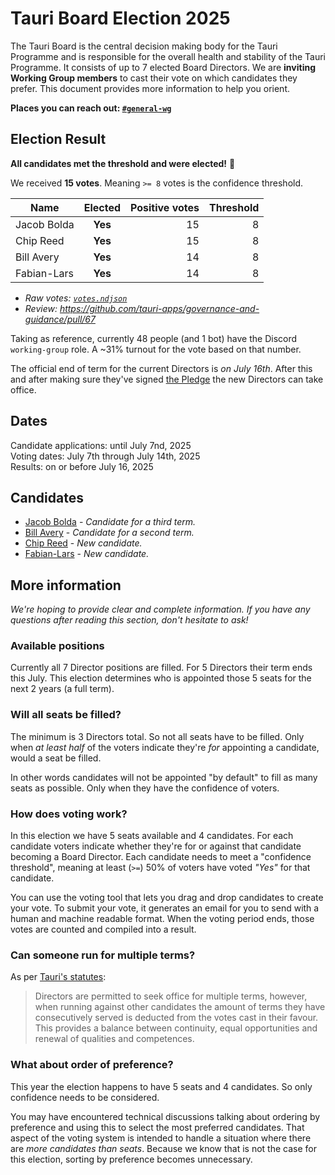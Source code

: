 # Tauri Board Election 2025

<!-- Summary -->

The Tauri Board is the central decision making body for the Tauri Programme and is responsible for the overall health and stability of the Tauri Programme. It consists of up to 7 elected Board Directors.
We are **inviting Working Group members** to cast their vote on which candidates they prefer. This document provides more information to help you orient.

**Places you can reach out: [`#general-wg`][discord-general-wg]**

## Election Result

**All candidates met the threshold and were elected!** 🎉

We received **15 votes**. Meaning `>= 8` votes is the confidence threshold.

| Name        | Elected | Positive votes | Threshold |
| ----------- | :-----: | -------------: | --------: |
| Jacob Bolda | **Yes** |             15 |         8 |
| Chip Reed   | **Yes** |             15 |         8 |
| Bill Avery  | **Yes** |             14 |         8 |
| Fabian-Lars | **Yes** |             14 |         8 |

- _Raw votes: [`votes.ndjson`](./votes.ndjson)_
- _Review: https://github.com/tauri-apps/governance-and-guidance/pull/67_

Taking as reference, currently 48 people (and 1 bot) have the Discord `working-group` role.
A ~31% turnout for the vote based on that number.

The official end of term for the current Directors is _on July 16th_. After this and after making sure they've signed [the Pledge][tcc-plege] the new Directors can take office.

[tcc-plege]: https://dracc.commonsconservancy.org/0016/

## Dates

Candidate applications: until July 7nd, 2025<br>
Voting dates: July 7th through July 14th, 2025<br>
Results: on or before July 16, 2025

## Candidates

- [Jacob Bolda][jacob-bolda] - _Candidate for a third term._
- [Bill Avery][bill-avery] - _Candidate for a second term._
- [Chip Reed][chip-reed] - _New candidate._
- [Fabian-Lars][fabian-lars] - _New candidate._

[jacob-bolda]: Candidates.md#jacob-bolda "Candidates.md - Jacob Bolda"
[bill-avery]: Candidates.md#bill-avery "Candidates.md - Bill Avery"
[chip-reed]: Candidates.md#chip-reed "Candidates.md - Chip Reed"
[fabian-lars]: Candidates.md#fabian-lars "Candidates.md - Fabian-Lars"

## More information

_We're hoping to provide clear and complete information. If you have any questions after reading this section, don't hesitate to ask!_

### Available positions

Currently all 7 Director positions are filled. For 5 Directors their term ends this July.
This election determines who is appointed those 5 seats for the next 2 years (a full term).

### Will all seats be filled?

The minimum is 3 Directors total. So not all seats have to be filled. Only when _at least half_ of the voters indicate they're _for_ appointing a candidate, would a seat be filled.

In other words candidates will not be appointed "by default" to fill as many seats as possible. Only when they have the confidence of voters.

### How does voting work?

In this election we have 5 seats available and 4 candidates. For each candidate voters indicate whether they're for or against that candidate becoming a Board Director. Each candidate needs to meet a "confidence threshold", meaning at least (`>=`) 50% of voters have voted _"Yes"_ for that candidate.

You can use the voting tool that lets you drag and drop candidates to create your vote.
To submit your vote, it generates an email for you to send with a human and machine readable format. When the voting period ends, those votes are counted and compiled into a result.

### Can someone run for multiple terms?

As per [Tauri's statutes][statutes-governance]:

> Directors are permitted to seek office for multiple terms, however, when running against other candidates the amount of terms they have consecutively served is deducted from the votes cast in their favour. This provides a balance between continuity, equal opportunities and renewal of qualities and competences.

### What about order of preference?

This year the election happens to have 5 seats and 4 candidates. So only confidence needs to be considered.

You may have encountered technical discussions talking about ordering by preference and using this to select the most preferred candidates. That aspect of the voting system is intended to handle a situation where there are _more candidates than seats_. Because we know that is not the case for this election, sorting by preference becomes unnecessary.

[discord-general-wg]: https://discord.com/channels/616186924390023171/631158878108909588
[statutes-governance]: https://dracc.commonsconservancy.org/0035/#governance "Statutes of Tauri - Governance"
